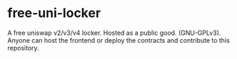 # free-uni-locker

A free uniswap v2/v3/v4 locker. Hosted as a public good. (GNU-GPLv3). Anyone can host the frontend or deploy the contracts and contribute to this repository.
